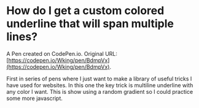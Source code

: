 # How do I get a custom colored underline that will span multiple lines?

A Pen created on CodePen.io. Original URL: [https://codepen.io/Wking/pen/BdmpVx](https://codepen.io/Wking/pen/BdmpVx).

First in series of pens where I just want to make a library of useful tricks I have used for websites. In this one the key trick is multiline underline with any color I want. This is show using a random gradient so I could practice some more javascript.